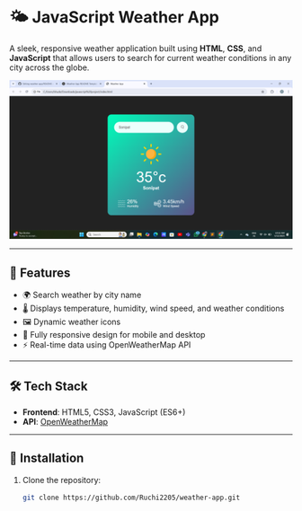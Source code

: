 # 🌤️ JavaScript Weather App

A sleek, responsive weather application built using **HTML**, **CSS**, and **JavaScript** that allows users to search for current weather conditions in any city across the globe.

![Weather App Screenshot](https://github.com/Ruchi2205/weather-app/blob/main/images/jj.png) <!-- Replace with your actual image path -->

---

## 🚀 Features

- 🌍 Search weather by city name
- 🌡️ Displays temperature, humidity, wind speed, and weather conditions
- 🖼️ Dynamic weather icons
- 📱 Fully responsive design for mobile and desktop
- ⚡ Real-time data using OpenWeatherMap API

---

## 🛠️ Tech Stack

- **Frontend**: HTML5, CSS3, JavaScript (ES6+)
- **API**: [OpenWeatherMap](https://openweathermap.org/api)

---


## 🔧 Installation

1. Clone the repository:
   ```bash
   git clone https://github.com/Ruchi2205/weather-app.git
   ```
